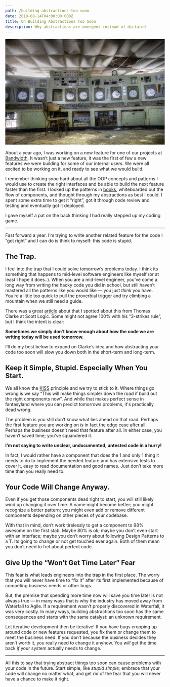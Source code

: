 ```yaml
---
path: /building-abstractions-too-soon
date: 2018-08-14T04:00:00.000Z
title: On Building Abstractions Too Soon
description: Why abstractions are emergent instead of dictated
---
```

![Broken down control center](content/assets/1_dst6edwapmjfwawjnykeja.jpeg "Photo by Caroline Methot on Unsplash")

About a year ago, I was working on a new feature for one of our projects at [Bandwidth](http://bandwidth.com/). It wasn’t just a new feature, it was the first of few a new features we were building for some of our internal users. We were all excited to be working on it, and ready to see what we would build.

I remember thinking *sooo* hard about all the OOP concepts and patterns I would use to create the right interfaces and be able to build the next feature faster than the first. I looked up the patterns in [books](https://www.amazon.com/Design-Patterns-Elements-Reusable-Object-Oriented/dp/0201633612), whiteboarded out the flow of components, and thought through my abstractions as best I could. I spent some extra time to get it “right”, got it through code review and testing and eventually got it deployed.

I gave myself a pat on the back thinking I had really stepped up my coding game.

- - -

Fast forward a year. I’m trying to write another related feature for the code I “got right” and I can do is think to myself: this code is stupid.

## The Trap.

I feel into the trap that I could solve tomorrow’s problems today. I think its something that happens to mid-level software engineers like myself (or at least I hope it does..). When you are a mid-level engineer, you’ve come a long way from writing the hacky code you did in school, but still haven’t mastered all the patterns like you would like — you just *think* you have. You’re a little too quick to pull the proverbial trigger and try climbing a mountain when we still need a guide.

There was a great [article](http://blog.scottlogic.com/2018/02/19/generic-platforms-the-rule-of-three.html) about that I spotted about this from Thomas Clarke at Scott Logic. Some might not agree 100% with his “3-strikes rule”, but I think the intent is clear: 

**Sometimes we simply don’t know enough about how the code we are writing today will be used tomorrow.**

I’ll do my best below to expand on Clarke’s idea and how abstracting your code too soon will slow you down both in the short-term and long-term.

## Keep it Simple, Stupid. Especially When You Start.

We all know the [KISS](https://en.wikipedia.org/wiki/KISS_principle) principle and we try to stick to it. Where things go wrong is we say “This will make things simpler down the road if build out the right components now”. And while that makes perfect sense in fantasyland where you can predict tomorrows problems, it's practically dead wrong.

The problem is you still don’t know what lies ahead on that road. Perhaps the first feature you are working on *is* in fact the edge case after all. Perhaps the business doesn’t need that feature after all. In either case, you haven’t saved time; you’ve squandered it.

**I’m not saying to write unclear, undocumented, untested code in a hurry!** 

In fact, I would rather have a component that does the 1 and only 1 thing it needs to do to implement the needed feature and has extensive tests to cover it, easy to read documentation and good names. Just don’t take more time than you really need to.

## Your Code Will Change Anyway.

Even if you get those components dead right to start, you will still likely wind up changing it over time. A name might become better; you might recognize a better pattern; you might even add or remove different components depending on other pieces of your codebase.

With that in mind, don’t work tirelessly to get a component to 98% awesome on the first stab. Maybe 80% is ok; maybe you don’t even start with an interface; maybe you don’t worry about following Design Patterns to a T. Its going to change or not get touched ever again. Both of them mean you don’t need to fret about perfect code.

## Give Up the “Won’t Get Time Later” Fear

This fear is what leads engineers into the trap in the first place. The worry that you will never have time to “fix it” after its first implemented because of competing business needs or other bugs.

But, the premise that spending more time now will save you time later is not always true — in many ways that is why the industry has moved away from Waterfall to Agile. If a requirement wasn’t properly discovered in Waterfall, it was very costly. In many ways, building abstractions too soon has the same consequences and starts with the same catalyst: an unknown requirement.

Let iterative development then be iterative! If you have bugs cropping up around code or new features requested, you fix them or change them to meet the business need. If you don’t because the business decides they aren’t worth it, you really need to change it anyhow. You *will* get the time back *if* your system actually needs to change.

- - -

All this to say that trying abstract things too soon can cause problems with your code in the future. Start simple, like *stupid simple;* embrace that your code will change no matter what; and get rid of the fear that you will never have a chance to make it right.
